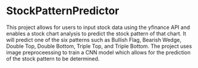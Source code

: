 # StockPatternPredictor
This project allows for users to input stock data using the yfinance API and enables a stock chart analysis to predict the stock pattern of that chart.
It will predict one of the six patterns such as Bullish Flag, Bearish Wedge, Double Top, Double Bottom, Triple Top, and Triple Bottom.
The project uses image preproceessing to train a CNN model which allows for the prediction of the stock pattern to be determined. 
